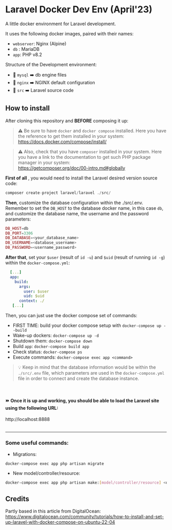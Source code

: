 # Laravel Docker Dev Env (April'23)
A little docker environment for Laravel development.  

It uses the following docker images, paired with their names:
   - `webserver`: Nginx (Alpine)  
   - `db` : MariaDB  
   - `app`: PHP v8.2  

Structure of the Development environment:
   - 📁 `mysql` ➡️ db engine files
   - 📁 `nginx` ➡️ NGINX default configuration
   - 📁 `src`   ➡️ Laravel source code

## How to install
After cloning this repository and **BEFORE** composing it up:

> ⚠️ Be sure to have `docker` and `docker compose` installed. Here you have the
reference to get them installed in your system:  
https://docs.docker.com/compose/install/

> ⚠️ Also, check that you have `composer` installed in your system. Here you have a link to 
the documentation to get such PHP package manager in your system:  
https://getcomposer.org/doc/00-intro.md#globally

**First of all** , you would need to install the Laravel desired version source code:
```php
composer create-project laravel/laravel ./src/
```

**Then**, customize the database configuration within the ./src/.env. Remember to set the `DB_HOST` to the
database docker name, in this case `db`, and customize the database name, the username and the password parameters:
```php
DB_HOST=db
DB_PORT=3306
DB_DATABASE=<your_database_name>
DB_USERNAME=<database_username>
DB_PASSWORD=<username_password>
```

**After that**, set your `$user` (result of ```id -u```) and `$uid` (result of running ```id -g```) within the `docker-compose.yml`: 
```yml
  [...]
  app:
    build:
      args:
        user: $user
        uid: $uid
      context: ./
   [...]
```
Then, you can just use the docker compose set of commands:

   - FIRST TIME: build your docker compose setup with `docker-compose up --build`
   - Wake-up dockers: `docker-compose up -d`
   - Shutdown them: `docker-compose down`
   - Build `app`: `docker-compose build app`
   - Check status: `docker-compose ps`
   - Execute commands: `docker-compose exec app <command>`

> 💡 Keep in mind that the database information would be within the `./src/.env` file, which parameters
are used in the `docker-compose.yml` file in order to connect and create the database instance.
  
<br/>

#### ⏩ Once it is up and working, you should be able to load the Laravel site using the following URL:  
http://localhost:8888
<br/>
<br/>
  
***
### Some useful commands:
   - Migrations:  
   ```bash
   docker-compose exec app php artisan migrate
   ```

   - New model/controller/resource:
   ```bash
   docker-compose exec app php artisan make:[model/controller/resource] <options>
   ```

## Credits
Partly based in this article from DigitalOcean:  
https://www.digitalocean.com/community/tutorials/how-to-install-and-set-up-laravel-with-docker-compose-on-ubuntu-22-04
